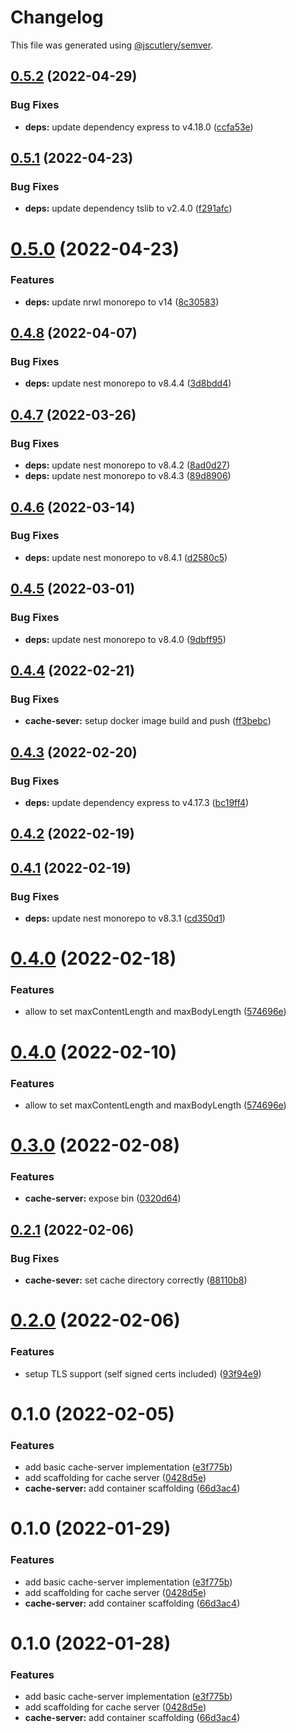 # Changelog

This file was generated using [@jscutlery/semver](https://github.com/jscutlery/semver).

## [0.5.2](https://github.com/nxmn/nxmn/compare/cache-server-0.5.1...cache-server-0.5.2) (2022-04-29)


### Bug Fixes

* **deps:** update dependency express to v4.18.0 ([ccfa53e](https://github.com/nxmn/nxmn/commit/ccfa53ecd474467de254c0b96077cd2219972e76))



## [0.5.1](https://github.com/nxmn/nxmn/compare/cache-server-0.5.0...cache-server-0.5.1) (2022-04-23)


### Bug Fixes

* **deps:** update dependency tslib to v2.4.0 ([f291afc](https://github.com/nxmn/nxmn/commit/f291afc7aa6a74bfb5f3df33b89cbb01a91d6b80))



# [0.5.0](https://github.com/nxmn/nxmn/compare/cache-server-0.4.8...cache-server-0.5.0) (2022-04-23)


### Features

* **deps:** update nrwl monorepo to v14 ([8c30583](https://github.com/nxmn/nxmn/commit/8c305837ecf94d056c6ae461e8f371d02d9d7c7d))



## [0.4.8](https://github.com/nxmn/nxmn/compare/cache-server-0.4.7...cache-server-0.4.8) (2022-04-07)


### Bug Fixes

* **deps:** update nest monorepo to v8.4.4 ([3d8bdd4](https://github.com/nxmn/nxmn/commit/3d8bdd4cc2d18f6d9d09191be1f69a226807ca58))



## [0.4.7](https://github.com/nxmn/nxmn/compare/cache-server-0.4.6...cache-server-0.4.7) (2022-03-26)


### Bug Fixes

* **deps:** update nest monorepo to v8.4.2 ([8ad0d27](https://github.com/nxmn/nxmn/commit/8ad0d2798c6f16a91bbab11fc1a73cf657eb7415))
* **deps:** update nest monorepo to v8.4.3 ([89d8906](https://github.com/nxmn/nxmn/commit/89d8906061c357102f2c725fad68c12eee176bca))



## [0.4.6](https://github.com/nxmn/nxmn/compare/cache-server-0.4.5...cache-server-0.4.6) (2022-03-14)


### Bug Fixes

* **deps:** update nest monorepo to v8.4.1 ([d2580c5](https://github.com/nxmn/nxmn/commit/d2580c50ce0bb0423c3c60789adc87996e0fc900))



## [0.4.5](https://github.com/nxmn/nxmn/compare/cache-server-0.4.4...cache-server-0.4.5) (2022-03-01)


### Bug Fixes

* **deps:** update nest monorepo to v8.4.0 ([9dbff95](https://github.com/nxmn/nxmn/commit/9dbff955910998e8e537f567c89c0bde828fd9ca))



## [0.4.4](https://github.com/nxmn/nxmn/compare/cache-server-0.4.3...cache-server-0.4.4) (2022-02-21)


### Bug Fixes

* **cache-sever:** setup docker image build and push ([ff3bebc](https://github.com/nxmn/nxmn/commit/ff3bebcf241b0faca73203e7be0ecee033eca225))



## [0.4.3](https://github.com/nxmn/nxmn/compare/cache-server-0.4.2...cache-server-0.4.3) (2022-02-20)


### Bug Fixes

* **deps:** update dependency express to v4.17.3 ([bc19ff4](https://github.com/nxmn/nxmn/commit/bc19ff42fa332a9079ae49db0236c6b5cce8f9cc))



## [0.4.2](https://github.com/nxmn/nxmn/compare/cache-server-0.4.1...cache-server-0.4.2) (2022-02-19)



## [0.4.1](https://github.com/nxmn/nxmn/compare/cache-server-0.4.0...cache-server-0.4.1) (2022-02-19)


### Bug Fixes

* **deps:** update nest monorepo to v8.3.1 ([cd350d1](https://github.com/nxmn/nxmn/commit/cd350d117fb5b7d1c8ea56f6fef261e3dcfc2252))



# [0.4.0](https://github.com/nxmn/nxmn/compare/cache-server-0.3.0...cache-server-0.4.0) (2022-02-18)


### Features

* allow to set maxContentLength and maxBodyLength ([574696e](https://github.com/nxmn/nxmn/commit/574696ec002963cfb2b6e26569522bfaccb5d305))



# [0.4.0](https://github.com/nxmn/nxmn/compare/cache-server-0.3.0...cache-server-0.4.0) (2022-02-10)


### Features

* allow to set maxContentLength and maxBodyLength ([574696e](https://github.com/nxmn/nxmn/commit/574696ec002963cfb2b6e26569522bfaccb5d305))



# [0.3.0](https://github.com/nxmn/nxmn/compare/cache-server-0.2.1...cache-server-0.3.0) (2022-02-08)


### Features

* **cache-server:** expose bin ([0320d64](https://github.com/nxmn/nxmn/commit/0320d64f62e1577cda64b6653e3486e668730800))



## [0.2.1](https://github.com/nxmn/nxmn/compare/cache-server-0.2.0...cache-server-0.2.1) (2022-02-06)

### Bug Fixes

- **cache-sever:** set cache directory correctly ([88110b8](https://github.com/nxmn/nxmn/commit/88110b8b2baf9462df6a67553e82dfa13df41add))

# [0.2.0](https://github.com/nxmn/nxmn/compare/cache-server-0.1.0...cache-server-0.2.0) (2022-02-06)

### Features

- setup TLS support (self signed certs included) ([93f94e9](https://github.com/nxmn/nxmn/commit/93f94e9bbb68d5b3cb28e155d30588f28be51d91))

# 0.1.0 (2022-02-05)

### Features

- add basic cache-server implementation ([e3f775b](https://github.com/nxmn/nxmn/commit/e3f775bcc99f2b4097c0e62f5250de6250483bb7))
- add scaffolding for cache server ([0428d5e](https://github.com/nxmn/nxmn/commit/0428d5e163587f8006b737a16a79a08b339eeaf3))
- **cache-server:** add container scaffolding ([66d3ac4](https://github.com/nxmn/nxmn/commit/66d3ac40ffdf1ebaaa240189cfbd786c24d6c156))

# 0.1.0 (2022-01-29)

### Features

- add basic cache-server implementation ([e3f775b](https://github.com/nxmn/nxmn/commit/e3f775bcc99f2b4097c0e62f5250de6250483bb7))
- add scaffolding for cache server ([0428d5e](https://github.com/nxmn/nxmn/commit/0428d5e163587f8006b737a16a79a08b339eeaf3))
- **cache-server:** add container scaffolding ([66d3ac4](https://github.com/nxmn/nxmn/commit/66d3ac40ffdf1ebaaa240189cfbd786c24d6c156))

# 0.1.0 (2022-01-28)

### Features

- add basic cache-server implementation ([e3f775b](https://github.com/nxmn/nxmn/commit/e3f775bcc99f2b4097c0e62f5250de6250483bb7))
- add scaffolding for cache server ([0428d5e](https://github.com/nxmn/nxmn/commit/0428d5e163587f8006b737a16a79a08b339eeaf3))
- **cache-server:** add container scaffolding ([66d3ac4](https://github.com/nxmn/nxmn/commit/66d3ac40ffdf1ebaaa240189cfbd786c24d6c156))
